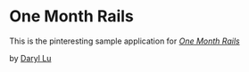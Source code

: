 # One Month Rails

This is the pinteresting sample application for 
[*One Month Rails*](http://onemonthrails.com)

by [Daryl Lu](http:www.thedlu.com)
